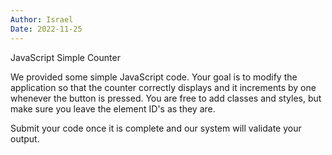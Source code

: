 ```yaml
---
Author: Israel
Date: 2022-11-25
---
```


JavaScript Simple Counter

We provided some simple JavaScript code. Your goal is to modify the application so that the counter correctly displays and it increments by one whenever the button is pressed. You are free to add classes and styles, but make sure you leave the element ID's as they are.

Submit your code once it is complete and our system will validate your output.